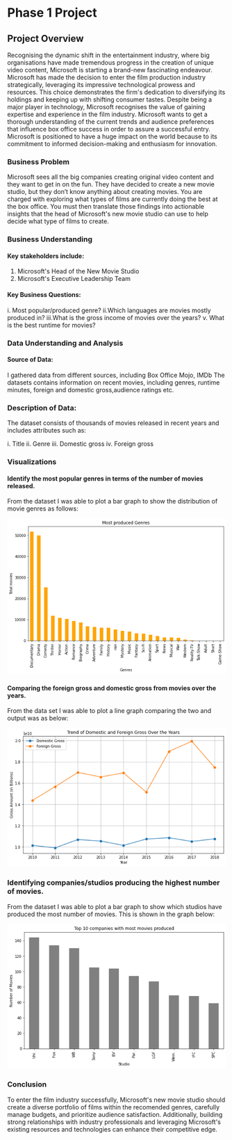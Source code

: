 # Phase 1 Project

## Project Overview
Recognising the dynamic shift in the entertainment industry, where big organisations have made tremendous progress in the creation of unique video content, Microsoft is starting a brand-new fascinating endeavour. Microsoft has made the decision to enter the film production industry strategically, leveraging its impressive technological prowess and resources. This choice demonstrates the firm's dedication to diversifying its holdings and keeping up with shifting consumer tastes. Despite being a major player in technology, Microsoft recognises the value of gaining expertise and experience in the film industry. Microsoft wants to get a thorough understanding of the current trends and audience preferences that influence box office success in order to assure a successful entry. Microsoft is positioned to have a huge impact on the world because to its commitment to informed decision-making and enthusiasm for innovation.

### Business Problem

Microsoft sees all the big companies creating original video content and they want to get in on the fun. They have decided to create a new movie studio, but they don’t know anything about creating movies. You are charged with exploring what types of films are currently doing the best at the box office. You must then translate those findings into actionable insights that the head of Microsoft's new movie studio can use to help decide what type of films to create.

### Business Understanding

#### Key stakeholders include:

1. Microsoft's Head of the New Movie Studio
2. Microsoft's Executive Leadership Team

#### Key Business Questions:

 i.	Most popular/produced genre?
ii.Which languages are movies mostly produced in?
iii.What is the gross income of movies over the years?
v.	What is the best runtime for movies?

### Data Understanding and Analysis

#### Source of Data:
I gathered data from different sources, including Box Office Mojo, IMDb The datasets contains information on recent movies, including genres, runtime minutes, foreign and domestic gross,audience ratings etc.

### Description of Data:
The dataset consists of thousands of movies released in recent years and includes attributes such as:

i. Title
ii. Genre
iii. Domestic gross
iv. Foreign gross

### Visualizations

#### Identify the most popular genres in terms of the number of movies released.
From the dataset I was able to plot a bar graph to show the distribution of movie genres as follows:

![Alt text](image.png)

#### Comparing the foreign gross and domestic gross from movies over the years.
From the data set I was able to plot a line graph comparing the two and output was as below:

![Alt text](image-1.png)

### Identifying companies/studios producing the highest number of movies.
From the dataset I was able to plot a bar graph to show which studios have produced the most number of movies. This is shown in the graph below:

![Alt text](image-2.png)

### Conclusion

To enter the film industry successfully, Microsoft's new movie studio should create a diverse portfolio of films within the recomended genres, carefully manage budgets, and prioritize audience satisfaction. Additionally, building strong relationships with industry professionals and leveraging Microsoft's existing resources and technologies can enhance their competitive edge.





